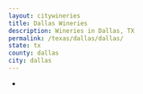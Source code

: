 ```yaml
---
layout: citywineries
title: Dallas Wineries
description: Wineries in Dallas, TX
permalink: /texas/dallas/dallas/
state: tx
county: dallas
city: dallas
---
```

-
